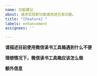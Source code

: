 ```yaml
---
name: 功能建议
about: 请求实现新功能或改进已有功能。
title: "[Feature] "
labels: enhancement
assignees: ''

---
```


**请描述目前使用微信读书工具箱遇到什么不便**
<!-- 清晰描述使用过程中遇到的问题 -->



**理想情况下，微信读书工具箱应该怎么做**
<!-- 清晰描述期待发生的行为 -->



**额外信息**
<!-- (可选)更多有助于理解问题的描述和资料 -->
